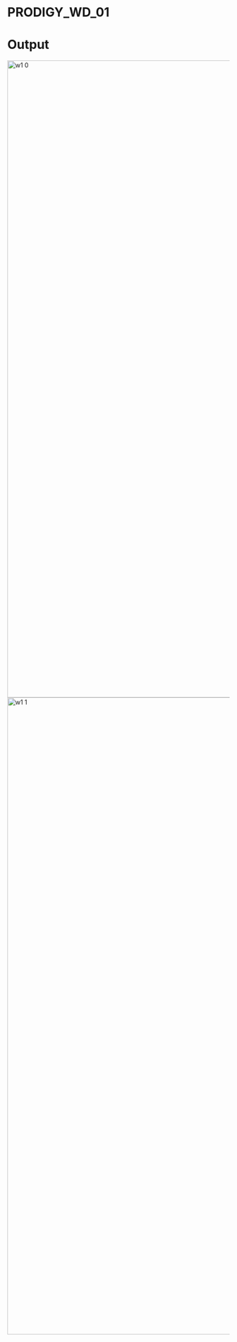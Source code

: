 # PRODIGY_WD_01

# Output

<img width="1440" alt="w1 0" src="https://github.com/user-attachments/assets/e07657c8-beb2-43ee-a30a-070299662eef">

<img width="1440" alt="w1 1" src="https://github.com/user-attachments/assets/7b941bad-e400-4e17-86eb-3242b6733778">
